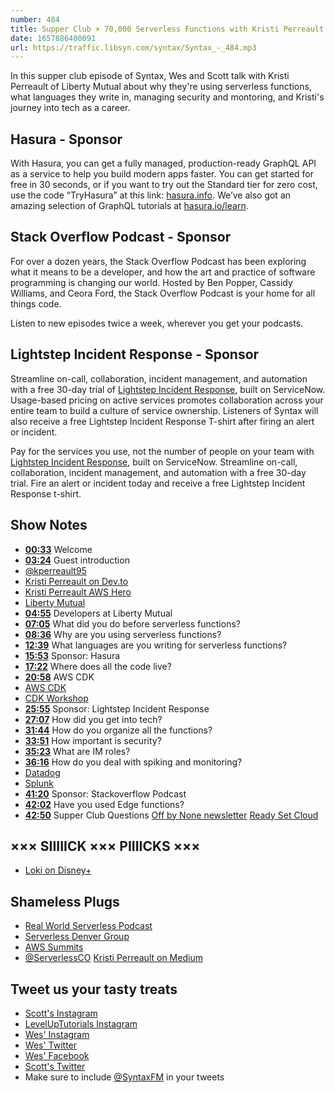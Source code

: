 ```yaml
---
number: 484
title: Supper Club × 70,000 Serverless Functions with Kristi Perreault of Liberty Mutual
date: 1657886400091
url: https://traffic.libsyn.com/syntax/Syntax_-_484.mp3
---
```


In this supper club episode of Syntax, Wes and Scott talk with Kristi Perreault of Liberty Mutual about why they're using serverless functions, what languages they write in, managing security and montoring, and Kristi's journey into tech as a career.

## Hasura - Sponsor

With Hasura, you can get a fully managed, production-ready GraphQL API as a service to help you build modern apps faster. You can get started for free in 30 seconds, or if you want to try out the Standard tier for zero cost, use the code “TryHasura” at this link: [hasura.info](https://hasura.info/freetrial). We’ve also got an amazing selection of GraphQL tutorials at [hasura.io/learn](https://hasura.io/learn).

## Stack Overflow Podcast - Sponsor

For over a dozen years, the Stack Overflow Podcast has been exploring what it means to be a developer, and how the art and practice of software programming is changing our world. Hosted by Ben Popper, Cassidy Williams, and Ceora Ford, the Stack Overflow Podcast is your home for all things code.

Listen to new episodes twice a week, wherever you get your podcasts.

## Lightstep Incident Response - Sponsor

Streamline on-call, collaboration, incident management, and automation with a free 30-day trial of [Lightstep Incident Response](https://lightstep.com/syntax), built on ServiceNow. Usage-based pricing on active services promotes collaboration across your entire team to build a culture of service ownership. Listeners of Syntax will also receive a free Lightstep Incident Response T-shirt after firing an alert or incident.

Pay for the services you use, not the number of people on your team with [Lightstep Incident Response](https://lightstep.com/syntax), built on ServiceNow. Streamline on-call, collaboration, incident management, and automation with a free 30-day trial. Fire an alert or incident today and receive a free Lightstep Incident Response t-shirt.

## Show Notes

* **[00:33](#t=00:33)** Welcome
* **[03:24](#t=03:24)** Guest introduction
* [@kperreault95](https://twitter.com/kperreault95)
* [Kristi Perreault on Dev.to](https://dev.to/kristiperreault)
* [Kristi Perreault AWS Hero](https://aws.amazon.com/developer/community/heroes/kristi-perreault/?did=dh_card&trk=dh_card)
* [Liberty Mutual](https://www.libertymutual.com)
* **[04:55](#t=04:55)** Developers at Liberty Mutual
* **[07:05](#t=07:05)** What did you do before serverless functions?
* **[08:36](#t=08:36)** Why are you using serverless functions?
* **[12:39](#t=12:39)** What languages are you writing for serverless functions?
* **[15:53](#t=15:53)** Sponsor: Hasura
* **[17:22](#t=17:22)** Where does all the code live?
* **[20:58](#t=20:58)** AWS CDK
* [AWS CDK](https://aws.amazon.com/cdk/)
* [CDK Workshop](https://cdkworkshop.com)
* **[25:55](#t=25:55)** Sponsor: Lightstep Incident Response
* **[27:07](#t=27:07)** How did you get into tech?
* **[31:44](#t=31:44)** How do you organize all the functions?
* **[33:51](#t=33:51)** How important is security?
* **[35:23](#t=35:23)** What are IM roles?
* **[36:16](#t=36:16)** How do you deal with spiking and monitoring?
* [Datadog](https://www.datadoghq.com)
* [Splunk](https://www.splunk.com)
* **[41:20](#t=41:20)** Sponsor: Stackoverflow Podcast
* **[42:02](#t=42:02)** Have you used Edge functions?
* **[42:50](#t=42:50)** Supper Club Questions
[Off by None newsletter](https://offbynone.io/)
[Ready Set Cloud](https://www.readysetcloud.io/newsletter/7/)

## ××× SIIIIICK ××× PIIIICKS ×××

* [Loki on Disney+](https://www.disneyplus.com/series/loki/6pARMvILBGzF)

## Shameless Plugs

* [Real World Serverless Podcast](https://www.realworldserverless.com)
* [Serverless Denver Group](https://www.meetup.com/meetup-group-jncsuhfj/)
* [AWS Summits](https://aws.amazon.com/events/summits/)
* [@ServerlessCO](https://twitter.com/ServerlessCO)
[Kristi Perreault on Medium](https://kristiperreault.medium.com/)

## Tweet us your tasty treats

* [Scott's Instagram](https://www.instagram.com/stolinski/)
* [LevelUpTutorials Instagram](https://www.instagram.com/LevelUpTutorials/)
* [Wes' Instagram](https://www.instagram.com/wesbos/)
* [Wes' Twitter](https://twitter.com/wesbos)
* [Wes' Facebook](https://www.facebook.com/wesbos.developer)
* [Scott's Twitter](https://twitter.com/stolinski)
* Make sure to include [@SyntaxFM](https://twitter.com/SyntaxFM) in your tweets
